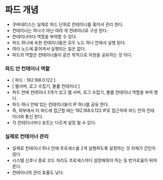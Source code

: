 # 파드 개념
  - 쿠버네티스는 실제로 파드 단위로 컨테이너를 묶어서 관리 한다.
  - 컨테이너는 하나가 아닌 여려 개 컨테이너로 구성 된다.
  - 컨테이너마다 역할을 부여할 수 있다.
  - 파드 하나에 속한 컨테이너들은 모두 노드 하나 안에서 실행 된다.
  - 여러 노드에 흩어져서 실행되는 일은 없다.
  - 파드의 역할은 컨테이너들이 같은 목적으로 자원을 공유하는 것 이다.

### 파드 안 컨테이너 역할
  - [ 파드 : 192.168.0.122 ] 
  - [ 웹서버, 로그 수집기, 볼륨 컨테이너 ]
  - 파드 안에 컨테이너 3개가 있고 웹 서버, 로그 수집기, 볼륨 컨테이너 역할을 부여 했다.
  - 파드 하나 안에 있는 컨테이너들이 IP 하나를 공유 한다.
  - 즉, 외부에서 이 파드에 접근할 때는 192.168.0.122 IP로 접근하여 파드 안의 컨테이너와 통신 한다. 
  - 각 컨테이너마다 포트는 다르게 설정 될 수 있다.

### 실제로 컨테이너 관리
  - 실제로 컨테이너 하나 안에 프로세스를 2개 실행하도록 설정하는 것 자체가 간단치 않다.
  - 시스템 신호나 종료 코드 처리도 프로세스마다 설정해줘야 하는 등 번거로움이 뒤따른다.
  - 컨테이너의 관리 효율도 낮다.
